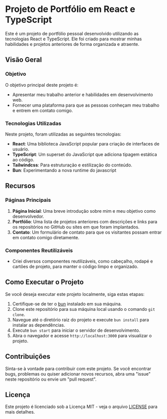 # Projeto de Portfólio em React e TypeScript

Este é um projeto de portfólio pessoal desenvolvido utilizando as tecnologias React e TypeScript. Ele foi criado para mostrar minhas habilidades e projetos anteriores de forma organizada e atraente.

## Visão Geral

### Objetivo

O objetivo principal deste projeto é:

- Apresentar meu trabalho anterior e habilidades em desenvolvimento web.
- Fornecer uma plataforma para que as pessoas conheçam meu trabalho e entrem em contato comigo.

### Tecnologias Utilizadas

Neste projeto, foram utilizadas as seguintes tecnologias:

- **React**: Uma biblioteca JavaScript popular para criação de interfaces de usuário.
- **TypeScript**: Um superset do JavaScript que adiciona tipagem estática ao código.
- **Tailwindcss**: Para estruturação e estilização do conteúdo.
- **Bun**: Experimentando a nova runtime do javascript


## Recursos

### Páginas Principais

1. **Página Inicial**: Uma breve introdução sobre mim e meu objetivo como desenvolvedor.
2. **Portfólio**: Uma lista de projetos anteriores com descrições e links para os repositórios no GitHub ou sites em que foram implantados.
3. **Contato**: Um formulário de contato para que os visitantes possam entrar em contato comigo diretamente.

### Componentes Reutilizáveis

- Criei diversos componentes reutilizáveis, como cabeçalho, rodapé e cartões de projeto, para manter o código limpo e organizado.

## Como Executar o Projeto

Se você deseja executar este projeto localmente, siga estas etapas:

1. Certifique-se de ter o [bun](https://bun.sh) instalado em sua máquina.
2. Clone este repositório para sua máquina local usando o comando `git clone`.
3. Navegue até o diretório raiz do projeto e execute `bun install` para instalar as dependências.
4. Execute `bun start` para iniciar o servidor de desenvolvimento.
5. Abra o navegador e acesse `http://localhost:3000` para visualizar o projeto.

## Contribuições

Sinta-se à vontade para contribuir com este projeto. Se você encontrar bugs, problemas ou quiser adicionar novos recursos, abra uma "issue" neste repositório ou envie um "pull request".

## Licença

Este projeto é licenciado sob a Licença MIT - veja o arquivo [LICENSE](./LICENSE) para mais detalhes.